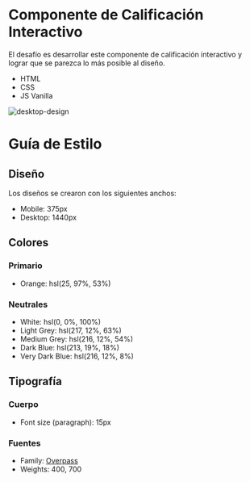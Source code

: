 # Componente de Calificación Interactivo

El desafío es desarrollar este componente de calificación interactivo y lograr que se parezca lo más posible al diseño.

- HTML
- CSS
- JS Vanilla

![desktop-design](https://user-images.githubusercontent.com/112582420/188211753-c163e130-1afa-4d31-955f-124b73692f03.jpg)

# Guía de Estilo

## Diseño

Los diseños se crearon con los siguientes anchos:

- Mobile: 375px
- Desktop: 1440px

## Colores

### Primario

- Orange: hsl(25, 97%, 53%)

### Neutrales

- White: hsl(0, 0%, 100%)
- Light Grey: hsl(217, 12%, 63%)
- Medium Grey: hsl(216, 12%, 54%)
- Dark Blue: hsl(213, 19%, 18%)
- Very Dark Blue: hsl(216, 12%, 8%)

## Tipografía

### Cuerpo

- Font size (paragraph): 15px

### Fuentes

- Family: [Overpass](https://fonts.google.com/specimen/Overpass)
- Weights: 400, 700

